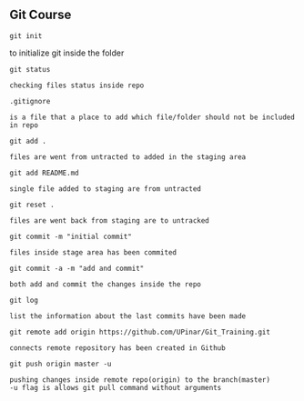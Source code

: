 Git Course
-----------

`git init `

to initialize git inside the folder 

`git status`

	checking files status inside repo

`.gitignore `

	is a file that a place to add which file/folder should not be included in repo

`git add .`

	files are went from untracted to added in the staging area

`git add README.md`

	single file added to staging are from untracted

`git reset .`

	files are went back from staging are to untracked

`git commit -m "initial commit"`

	files inside stage area has been commited

`git commit -a -m "add and commit"`

	both add and commit the changes inside the repo

`git log `

	list the information about the last commits have been made

`git remote add origin https://github.com/UPinar/Git_Training.git`

	connects remote repository has been created in Github

`git push origin master -u`

	pushing changes inside remote repo(origin) to the branch(master)
	-u flag is allows git pull command without arguments
